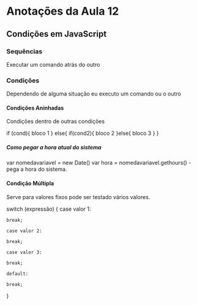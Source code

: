 # Anotações da Aula 12

## Condições em JavaScript

### Sequências

Executar um comando atrás do outro

### Condições

Dependendo de alguma situação eu executo um comando ou o outro

#### Condições Aninhadas

Condições dentro de outras condições

if (cond){
    bloco 1
} else{
    if(cond2){
        bloco 2
    }else{
        bloco 3
    }
}

##### Como pegar a hora atual do sistema

var nomedavariavel = new Date()
var hora = nomedavariavel.gethours() - pega a hora do sistema.


#### Condição Múltipla

Serve para valores fixos pode ser testado vários valores.

switch (expressão) {
    case valor 1:
    
    break;

    case valor 2:

    break;

    case valor 3:

    break;

    default:

    break;
}